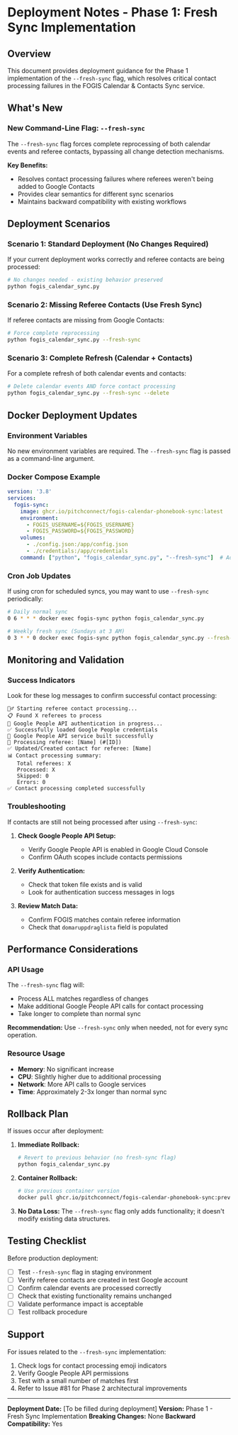 # Deployment Notes - Phase 1: Fresh Sync Implementation

## Overview

This document provides deployment guidance for the Phase 1 implementation of the `--fresh-sync` flag, which resolves critical contact processing failures in the FOGIS Calendar & Contacts Sync service.

## What's New

### New Command-Line Flag: `--fresh-sync`

The `--fresh-sync` flag forces complete reprocessing of both calendar events and referee contacts, bypassing all change detection mechanisms.

**Key Benefits:**
- Resolves contact processing failures where referees weren't being added to Google Contacts
- Provides clear semantics for different sync scenarios
- Maintains backward compatibility with existing workflows

## Deployment Scenarios

### Scenario 1: Standard Deployment (No Changes Required)

If your current deployment works correctly and referee contacts are being processed:

```bash
# No changes needed - existing behavior preserved
python fogis_calendar_sync.py
```

### Scenario 2: Missing Referee Contacts (Use Fresh Sync)

If referee contacts are missing from Google Contacts:

```bash
# Force complete reprocessing
python fogis_calendar_sync.py --fresh-sync
```

### Scenario 3: Complete Refresh (Calendar + Contacts)

For a complete refresh of both calendar events and contacts:

```bash
# Delete calendar events AND force contact processing
python fogis_calendar_sync.py --fresh-sync --delete
```

## Docker Deployment Updates

### Environment Variables

No new environment variables are required. The `--fresh-sync` flag is passed as a command-line argument.

### Docker Compose Example

```yaml
version: '3.8'
services:
  fogis-sync:
    image: ghcr.io/pitchconnect/fogis-calendar-phonebook-sync:latest
    environment:
      - FOGIS_USERNAME=${FOGIS_USERNAME}
      - FOGIS_PASSWORD=${FOGIS_PASSWORD}
    volumes:
      - ./config.json:/app/config.json
      - ./credentials:/app/credentials
    command: ["python", "fogis_calendar_sync.py", "--fresh-sync"]  # Add flag as needed
```

### Cron Job Updates

If using cron for scheduled syncs, you may want to use `--fresh-sync` periodically:

```bash
# Daily normal sync
0 6 * * * docker exec fogis-sync python fogis_calendar_sync.py

# Weekly fresh sync (Sundays at 3 AM)
0 3 * * 0 docker exec fogis-sync python fogis_calendar_sync.py --fresh-sync
```

## Monitoring and Validation

### Success Indicators

Look for these log messages to confirm successful contact processing:

```
🏃‍♂️ Starting referee contact processing...
📋 Found X referees to process
🔐 Google People API authentication in progress...
✅ Successfully loaded Google People credentials
🔧 Google People API service built successfully
👤 Processing referee: [Name] (#[ID])
✅ Updated/Created contact for referee: [Name]
📊 Contact processing summary:
   Total referees: X
   Processed: X
   Skipped: 0
   Errors: 0
✅ Contact processing completed successfully
```

### Troubleshooting

If contacts are still not being processed after using `--fresh-sync`:

1. **Check Google People API Setup:**
   - Verify Google People API is enabled in Google Cloud Console
   - Confirm OAuth scopes include contacts permissions

2. **Verify Authentication:**
   - Check that token file exists and is valid
   - Look for authentication success messages in logs

3. **Review Match Data:**
   - Confirm FOGIS matches contain referee information
   - Check that `domaruppdraglista` field is populated

## Performance Considerations

### API Usage

The `--fresh-sync` flag will:
- Process ALL matches regardless of changes
- Make additional Google People API calls for contact processing
- Take longer to complete than normal sync

**Recommendation:** Use `--fresh-sync` only when needed, not for every sync operation.

### Resource Usage

- **Memory**: No significant increase
- **CPU**: Slightly higher due to additional processing
- **Network**: More API calls to Google services
- **Time**: Approximately 2-3x longer than normal sync

## Rollback Plan

If issues occur after deployment:

1. **Immediate Rollback:**
   ```bash
   # Revert to previous behavior (no fresh-sync flag)
   python fogis_calendar_sync.py
   ```

2. **Container Rollback:**
   ```bash
   # Use previous container version
   docker pull ghcr.io/pitchconnect/fogis-calendar-phonebook-sync:previous-tag
   ```

3. **No Data Loss:** The `--fresh-sync` flag only adds functionality; it doesn't modify existing data structures.

## Testing Checklist

Before production deployment:

- [ ] Test `--fresh-sync` flag in staging environment
- [ ] Verify referee contacts are created in test Google account
- [ ] Confirm calendar events are processed correctly
- [ ] Check that existing functionality remains unchanged
- [ ] Validate performance impact is acceptable
- [ ] Test rollback procedure

## Support

For issues related to the `--fresh-sync` implementation:

1. Check logs for contact processing emoji indicators
2. Verify Google People API permissions
3. Test with a small number of matches first
4. Refer to Issue #81 for Phase 2 architectural improvements

---

**Deployment Date:** [To be filled during deployment]
**Version:** Phase 1 - Fresh Sync Implementation
**Breaking Changes:** None
**Backward Compatibility:** Yes
